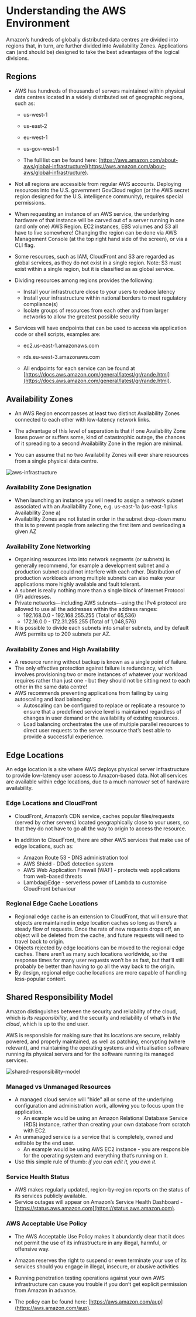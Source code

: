 # Understanding the AWS Environment

Amazon’s hundreds of globally distributed data centres are divided into regions that, in turn, are further divided into Availability Zones. Applications can (and should be) designed to take the best advantages of the logical divisions.

## Regions

- AWS has hundreds of thousands of servers maintained within physical data centres located in a widely distributed set of geographic regions, such as:
  - us-west-1
  - us-east-2
  - eu-west-1
  - us-gov-west-1

  - The full list can be found here:
    [https://aws.amazon.com/about-aws/global-infrastructure](https://aws.amazon.com/about-aws/global-infrastructure).

- Not all regions are accessible from regular AWS accounts. Deploying resources into the U.S. government GovCloud region (or the AWS secret region designed for the U.S. intelligence community), requires special permissions.

- When requesting an instance of an AWS service, the underlying hardware of that instance will be carved out of a server running in one (and only one) AWS Region. EC2 instances, EBS volumes and S3 all have to live somewhere! Changing the region can be done via AWS Management Console (at the top right hand side of the screen), or via a CLI flag.

- Some resources, such as IAM, CloudFront and S3 are regarded as global services, as they do not exist in a single region. Note: S3 must exist within a single region, but it is classified as as global service.

- Dividing resources among regions provides the following:
  - Install your infrastructure close to your users to reduce latency
  - Install your infrastructure within national borders to meet regulatory compliance(s)
  - Isolate groups of resources from each other and from larger networks to allow the greatest possible security

- Services will have endpoints that can be used to access via application code or shell scripts, examples are:
  - ec2.us-east-1.amazonaws.com
  - rds.eu-west-3.amazonaws.com

  - All endpoints for each service can be found at [https://docs.aws.amazon.com/general/latest/gr/rande.html](https://docs.aws.amazon.com/general/latest/gr/rande.html).

## Availability Zones

- An AWS Region encompasses at least two distinct Availability Zones connected to each other with low-latency network links.

- The advantage of this level of separation is that if one Availability Zone loses power or suffers some, kind of catastrophic outage, the chances of it spreading to a second Availability Zone in the region are minimal. 

- You can assume that no two Availability Zones will ever share resources from a single physical data centre.

![aws-infrastructure](./aws-infrastructure.png)

### Availability Zone Designation

- When launching an instance you will need to assign a network subnet associated with an Availability Zone, e.g. us-east-1a (us-east-1 plus Availability Zone a)
- Availability Zones are not listed in order in the subnet drop-down menu this is to prevent people from selecting the first item and overloading a given AZ

### Availability Zone Networking

- Organising resources into into network segments (or subnets) is generally recommend, for example a development subnet and a production subnet could not interfere with each other. Distribution of production workloads among multiple subnets can also make your applications more highly available and fault tolerant.
- A subnet is really nothing more than a single block of Internet Protocol (IP) addresses.
- Private networks—including AWS subnets—using the IPv4 protocol are allowed to use all the addresses within the address ranges:
  - 192.168.0.0 - 192.168.255.255 (Total of 65,536)
  - 172.16.0.0 - 172.31.255.255 (Total of 1,048,576)
- It is possible to divide each subnets into smaller subnets, and by default AWS permits up to 200 subnets per AZ.

### Availability Zones and High Availability

- A resource running without backup is known as a single point of failure.
- The only effective protection against failure is redundancy, which involves provisioning two or more instances of whatever your workload requires rather than just one - but they should not be sitting next to each other in the same data centre!
- AWS recommends preventing applications from failing by using autoscaling and load balancing:
  - Autoscaling can be configured to replace or replicate a resource to ensure that a predefined service level is maintained regardless of changes in user demand or the availability of existing resources.
  - Load balancing orchestrates the use of multiple parallel resources to direct user requests to the server resource that’s best able to provide a successful experience.

## Edge Locations

An edge location is a site where AWS deploys physical server infrastructure to provide low-latency user access to Amazon-based data. Not all services are available within edge locations, due to a much narrower set of hardware availability.

### Edge Locations and CloudFront

- CloudFront, Amazon’s CDN service, caches popular files/requests (served by other servers) located geographically close to your users, so that they do not have to go all the way to origin to access the resource.

- In addition to CloudFront, there are other AWS services that make use of edge locations, such as:
  - Amazon Route 53 - DNS administration tool
  - AWS Shield - DDoS detection system
  - AWS Web Application Firewall (WAF) - protects web applications from web-based threats
  - Lambda@Edge - serverless power of Lambda to customise CloudFront behaviour

### Regional Edge Cache Locations

- Regional edge cache is an extension to CloudFront, that will ensure that objects are maintained in edge location caches so long as there’s a steady flow of requests. Once the rate of new requests drops off, an object will be deleted from the
  cache, and future requests will need to travel back to origin.
- Objects rejected by edge locations can be moved to the regional edge caches. There aren’t as many such locations worldwide, so the response times for many user requests won’t be as fast, but that’ll still probably be better than having to go
  all the way back to the origin.
- By design, regional edge cache locations are more capable of handling less-popular content.

## Shared Responsibility Model

Amazon distinguishes between the security and reliability of the cloud, which is *its responsibility*, and the security and reliability of what’s *in the cloud*, which is up to the end user.

AWS is responsible for making sure that its locations are secure, reliably powered, and properly maintained, as well as patching, encrypting (where relevant), and maintaining the operating systems and virtualisation software running its physical servers and for the software running its managed services.

![shared-responsibility-model](./shared-responsibility-model.png)

### Managed vs Unmanaged Resources

- A managed cloud service will "hide" all or some of the underlying configuration and administration work, allowing you to focus upon the application.
  - An example would be using an Amazon Relational Database Service (RDS) instance, rather than creating your own database from scratch with EC2.
- An unmanaged service is a service that is completely, owned and editable by the end user.
  - An example would be using AWS EC2 instance - you are responsible for the operating system and everything that’s running on it.
- Use this simple rule of thumb: *if you can edit it, you own it*.

### Service Health Status

- AWS makes regularly updated, region-by-region reports on the status of its services publicly available.
- Service outages will appear on Amazon’s Service Health Dashboard - [https://status.aws.amazon.com](https://status.aws.amazon.com).

### AWS Acceptable Use Policy

- The AWS Acceptable Use Policy makes it abundantly clear that it does not permit the use of its infrastructure in any illegal, harmful, or offensive way.
- Amazon reserves the right to suspend or even terminate your use of its services should you engage in illegal, insecure, or abusive activities
- Running penetration testing operations against your own AWS infrastructure can cause you trouble if you don’t get explicit permission from Amazon in advance.

- The policy can be found here: [https://aws.amazon.com/aup](https://aws.amazon.com/aup).